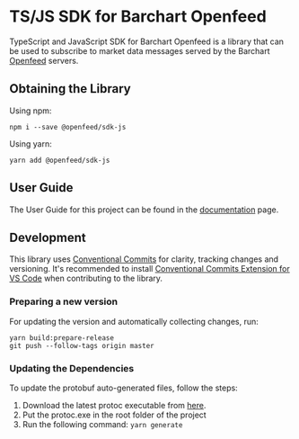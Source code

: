 # TS/JS SDK for Barchart Openfeed

TypeScript and JavaScript SDK for Barchart Openfeed is a library that can be used to subscribe to market data messages served by the Barchart [Openfeed](https://openfeed.com/) servers.

## Obtaining the Library

Using npm:

```shell
npm i --save @openfeed/sdk-js
```

Using yarn:

```shell
yarn add @openfeed/sdk-js
```

## User Guide

The User Guide for this project can be found in the [documentation](DOCUMENTATION.md) page.

## Development

This library uses [Conventional Commits](https://www.conventionalcommits.org/en/v1.0.0/) for clarity, tracking changes and versioning. It's recommended to install [Conventional Commits Extension for VS Code](https://marketplace.visualstudio.com/items?itemName=vivaxy.vscode-conventional-commits) when contributing to the library.

### Preparing a new version

For updating the version and automatically collecting changes, run:

```shell
yarn build:prepare-release
git push --follow-tags origin master
```

### Updating the Dependencies

To update the protobuf auto-generated files, follow the steps:

1. Download the latest protoc executable from [here](https://github.com/protocolbuffers/protobuf/releases).
2. Put the protoc.exe in the root folder of the project
3. Run the following command: `yarn generate`

